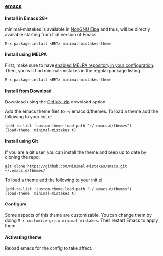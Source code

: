 ### [emacs](https://www.emacs.org/)

#### Install in Emacs 28+

minimal-mistakes is available in [NonGNU Elpa](https://elpa.nongnu.org/nongnu/minimal-mistakes-theme.html) and thus, will be directly available starting from that version of Emacs.

```
M-x package-install <RET> minimal-mistakes-theme
```

#### Install using MELPA

First, make sure to have [enabled MELPA repository in your configuration](https://melpa.org/#/getting-started). Then, you will find minimal-mistakes in the regular package listing.

```
M-x package-install <RET> minimal-mistakes-theme
```

#### Install from Download

Download using the [GitHub .zip](https://github.com/Minimal-Mistakes/emacs/archive/main.zip) download option

Add the emacs theme files to ~/.emacs.d/themes.
To load a theme add the following to your init.el

```
(add-to-list 'custom-theme-load-path "~/.emacs.d/themes")
(load-theme 'minimal-mistakes t)
```

#### Install using Git

If you are a git user, you can install the theme and keep up to date by cloning the repo:

```
git clone https://github.com/Minimal-Mistakes/emacs.git ~/.emacs.d/themes/
```

To load a theme add the following to your init.el

```
(add-to-list 'custom-theme-load-path "~/.emacs.d/themes")
(load-theme 'minimal-mistakes t)
```

#### Configure

Some aspects of this theme are customizable. You can change them by doing `M-x customize-group minimal-mistakes`. Then restart Emacs to apply them.

#### Activating theme

Reload emacs for the config to take affect.

